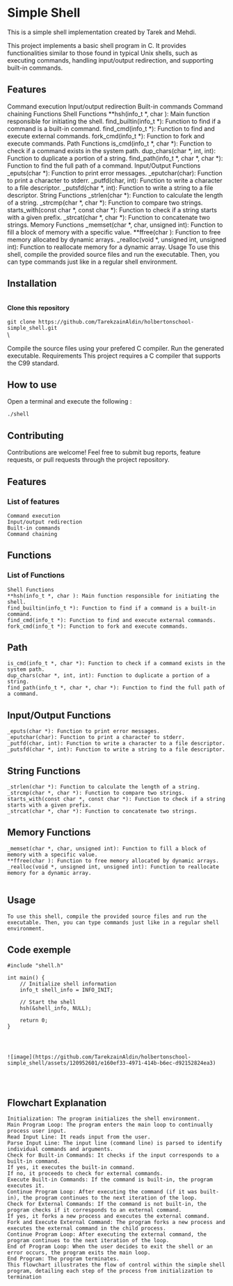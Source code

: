 # Simple Shell

This is a simple shell implementation created by Tarek and Mehdi.

This project implements a basic shell program in C. It provides functionalities similar to those found in typical Unix shells, such as executing commands, handling input/output redirection, and supporting built-in commands.

## Features

Command execution
Input/output redirection
Built-in commands
Command chaining
Functions
Shell Functions
**hsh(info_t *, char ): Main function responsible for initiating the shell.
find_builtin(info_t *): Function to find if a command is a built-in command.
find_cmd(info_t *): Function to find and execute external commands.
fork_cmd(info_t *): Function to fork and execute commands.
Path Functions
is_cmd(info_t *, char *): Function to check if a command exists in the system path.
dup_chars(char *, int, int): Function to duplicate a portion of a string.
find_path(info_t *, char *, char *): Function to find the full path of a command.
Input/Output Functions
_eputs(char *): Function to print error messages.
_eputchar(char): Function to print a character to stderr.
_putfd(char, int): Function to write a character to a file descriptor.
_putsfd(char *, int): Function to write a string to a file descriptor.
String Functions
_strlen(char *): Function to calculate the length of a string.
_strcmp(char *, char *): Function to compare two strings.
starts_with(const char *, const char *): Function to check if a string starts with a given prefix.
_strcat(char *, char *): Function to concatenate two strings.
Memory Functions
_memset(char *, char, unsigned int): Function to fill a block of memory with a specific value.
**ffree(char ): Function to free memory allocated by dynamic arrays.
_realloc(void *, unsigned int, unsigned int): Function to reallocate memory for a dynamic array.
Usage
To use this shell, compile the provided source files and run the executable. Then, you can type commands just like in a regular shell environment.

## Installation


\
**Clone this repository**\
\
``git clone https://github.com/TarekzainAldin/holbertonschool-simple_shell.git``\
\

Compile the source files using your prefered C compiler.
Run the generated executable.
Requirements
This project requires a C compiler that supports the C99 standard.

## How to use


Open a terminal and execute the following :

``./shell``
## Contributing

Contributions are welcome!
Feel free to submit bug reports, feature requests, or pull requests through the project repository.


## Features

### List of features
```
Command execution
Input/output redirection
Built-in commands
Command chaining
```
## Functions

### List of Functions
```
Shell Functions
**hsh(info_t *, char ): Main function responsible for initiating the shell.
find_builtin(info_t *): Function to find if a command is a built-in command.
find_cmd(info_t *): Function to find and execute external commands.
fork_cmd(info_t *): Function to fork and execute commands.
```
## Path

```
is_cmd(info_t *, char *): Function to check if a command exists in the system path.
dup_chars(char *, int, int): Function to duplicate a portion of a string.
find_path(info_t *, char *, char *): Function to find the full path of a command.

```
## Input/Output Functions

```
_eputs(char *): Function to print error messages.
_eputchar(char): Function to print a character to stderr.
_putfd(char, int): Function to write a character to a file descriptor.
_putsfd(char *, int): Function to write a string to a file descriptor.

```
## String Functions

```
_strlen(char *): Function to calculate the length of a string.
_strcmp(char *, char *): Function to compare two strings.
starts_with(const char *, const char *): Function to check if a string starts with a given prefix.
_strcat(char *, char *): Function to concatenate two strings.

```
## Memory Functions

```
_memset(char *, char, unsigned int): Function to fill a block of memory with a specific value.
**ffree(char ): Function to free memory allocated by dynamic arrays.
_realloc(void *, unsigned int, unsigned int): Function to reallocate memory for a dynamic array.


```
## Usage

```
To use this shell, compile the provided source files and run the executable. Then, you can type commands just like in a regular shell environment.

```
## Code exemple


```
#include "shell.h"

int main() {
    // Initialize shell information
    info_t shell_info = INFO_INIT;

    // Start the shell
    hsh(&shell_info, NULL);

    return 0;
}

```
```



![image](https://github.com/TarekzainAldin/holbertonschool-simple_shell/assets/120952601/e160ef33-4971-414b-b6ec-d92152824ea3)




```
## Flowchart Explanation
```
Initialization: The program initializes the shell environment.
Main Program Loop: The program enters the main loop to continually process user input.
Read Input Line: It reads input from the user.
Parse Input Line: The input line (command line) is parsed to identify individual commands and arguments.
Check for Built-in Commands: It checks if the input corresponds to a built-in command.
If yes, it executes the built-in command.
If no, it proceeds to check for external commands.
Execute Built-in Commands: If the command is built-in, the program executes it.
Continue Program Loop: After executing the command (if it was built-in), the program continues to the next iteration of the loop.
Check for External Commands: If the command is not built-in, the program checks if it corresponds to an external command.
If yes, it forks a new process and executes the external command.
Fork and Execute External Command: The program forks a new process and executes the external command in the child process.
Continue Program Loop: After executing the external command, the program continues to the next iteration of the loop.
End of Program Loop: When the user decides to exit the shell or an error occurs, the program exits the main loop.
End Program: The program terminates.
This flowchart illustrates the flow of control within the simple shell program, detailing each step of the process from initialization to termination

```
